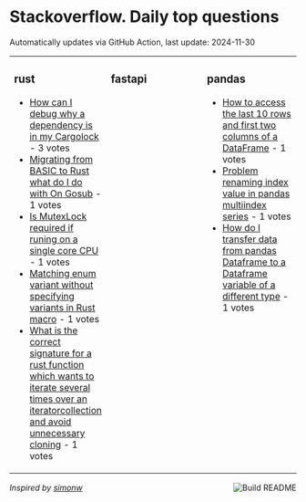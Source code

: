 # Stackoverflow. Daily top questions 

Automatically updates via GitHub Action, last update: <!-- date starts -->2024-11-30<!-- date ends -->


<table><tr><td valign="top" width="33%">

### rust
<!-- rust starts -->
* [How can I debug why a dependency is in my Cargolock](https://stackoverflow.com/questions/79237361/how-can-i-debug-why-a-dependency-is-in-my-cargo-lock) - 3 votes
* [Migrating from BASIC to Rust what do I do with On Gosub](https://stackoverflow.com/questions/79239752/migrating-from-basic-to-rust-what-do-i-do-with-on-gosub) - 1 votes
* [Is MutexLock required if runing on a single core CPU](https://stackoverflow.com/questions/79239728/is-mutex-lock-required-if-runing-on-a-single-core-cpu) - 1 votes
* [Matching enum variant without specifying variants in Rust macro](https://stackoverflow.com/questions/79238266/matching-enum-variant-without-specifying-variants-in-rust-macro) - 1 votes
* [What is the correct signature for a rust function which wants to iterate several times over an iteratorcollection and avoid unnecessary cloning](https://stackoverflow.com/questions/79238389/what-is-the-correct-signature-for-a-rust-function-which-wants-to-iterate-several) - 1 votes
<!-- rust ends -->
</td><td valign="top" width="34%">


### fastapi
<!-- fastapi starts -->

<!-- fastapi ends -->
</td><td valign="top" width="34%">


### pandas
<!-- pandas starts -->
* [How to access the last 10 rows and first two columns of a DataFrame](https://stackoverflow.com/questions/79235819/how-to-access-the-last-10-rows-and-first-two-columns-of-a-dataframe) - 1 votes
* [Problem renaming index value in pandas multiindex series](https://stackoverflow.com/questions/79240068/problem-renaming-index-value-in-pandas-multiindex-series) - 1 votes
* [How do I transfer data from pandas Dataframe to a Dataframe variable of a different type](https://stackoverflow.com/questions/79238707/how-do-i-transfer-data-from-pandas-dataframe-to-a-dataframe-variable-of-a-differ) - 1 votes
<!-- pandas ends -->
</td></tr></table>

<a href="https://github.com/hp0404/hp0404/actions"><img src="https://github.com/hp0404/hp0404/workflows/Build%20README/badge.svg" align="right" alt="Build README"></a> <p>*Inspired by  [simonw](https://github.com/simonw/simonw)*</p>
